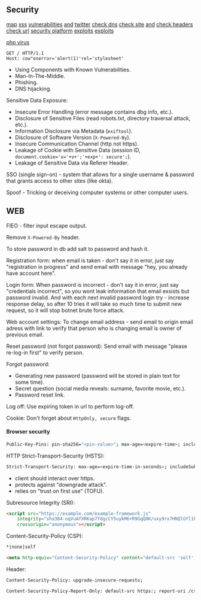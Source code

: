 Security
-

[map](http://map.norsecorp.com/)
[xss](https://www.openbugbounty.org/)
[vulnerabilities](http://cve.mitre.org/) [and](https://cwe.mitre.org/)
[twitter](https://twitter.com/MisterRobot245/following/)
[check dns](https://dnsspy.io/)
[check site](https://observatory.mozilla.org/) [and](https://securityheaders.com)
[check headers](https://securityheaders.com)
[check url](https://www.virustotal.com/)
[security platform](https://www.hackerone.com/)
[exploits](https://www.exploit-db.com/)
[exploits](https://github.com/hackerhouse-opensource/exploits)

[php virus](https://www.youtube.com/watch?v=2Ra1CCG8Guo)

````
GET / HTTP/1.1
Host: cow"onerror='alert(1)'rel='stylesheet'
````

* Using Components with Known Vulnerabilities.
* Man-In-The-Middle.
* Phishing.
* DNS hijacking.

Sensitive Data Exposure:
* Insecure Error Handling (error message contains dbg info, etc.).
* Disclosure of Sensitive Files (read robots.txt, directory traversal attack, etc.).
* Information Disclosure via Metadata (`exiftool`).
* Disclosure of Software Version (`X-Powered-By`).
* Insecure Communication Channel (http not https).
* Leakage of Cookie with Sensitive Data (session ID, `document.cookie='x='+v+';'+exp+': secure';`).
* Leakage of Sensitive Data via Referer Header.

SSO (single sign-on) - system that allows for a single username & password that grants access to other sites (like okta).

Spoof - Tricking or deceiving computer systems or other computer users.

## WEB

FIEO - filter input escape output.

Remove `X-Powered-By` header.

To store password in db add salt to password and hash it.

Registration form:
when email is taken - don't say it in error, just say "registration in progress"
and send email with message "hey, you already have account here".

Login form:
When password is incorrect - don't say it in error, just say "credentials incorrect",
so you wont leak information that email exsists but password invalid.
And with each next invalid password login try - increase response delay,
so after 10 tries it will take so much time to submit new request,
so it will stop botnet brute force attack.

Web account settings:
To change email address - send email to origin email adress with link
to verify that person who is changing email is owner of previous email.

Reset password (not forgot password):
Send email with message "please re-log-in first" to verify person.

Forgot password:
* Generating new password (password will be stored in plain text for some time).
* Secret question (social media reveals: surname, favorite movie, etc.).
* Password reset link.

Log off:
Use expiring token in url to perform log-off.

Cookie:
Don't forget about `HttpOnly, secure` flags.

#### Browser security

````sh
Public-Key-Pins: pin-sha256="<pin-value>"; max-age=<expire-time>; includeSubDomains; report-uri="<uri>"
````

HTTP Strict-Transport-Security (HSTS):
````sh
Strict-Transport-Security: max-age=<expire-time-in-seconds>; includeSubDomains; preload
````
* client should interact over https.
* protects against "downgrade attack".
* relies on "trust on first use" (TOFU).

Subresource Integrity (SRI):
````html
<script src="https://example.com/example-framework.js"
    integrity="sha384-oqVuAfXRKap7fdgcCY5uykM6+R9GqQ8K/uxy9rx7HNQlGYl1kPzQho1wx4JwY8wC"
    crossorigin="anonymous"></script>
````

Content-Security-Policy (CSP):
````html
*|none|self

<meta http-equiv="Content-Security-Policy" content="default-src 'self'; img-src https://*; child-src 'none';">
````
Header:
````sh
Content-Security-Policy: upgrade-insecure-requests;
````

````sh
Content-Security-Policy-Report-Only: default-src https:; report-uri /csp-violation-report-endpoint/
````
